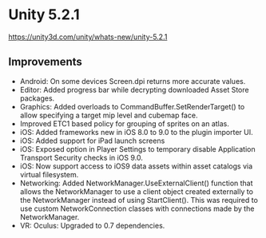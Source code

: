 # Unity 5.2.1
https://unity3d.com/unity/whats-new/unity-5.2.1

## Improvements

<ul>
<li>Android: On some devices Screen.dpi returns more accurate values.</li>
<li>Editor: Added progress bar while decrypting downloaded Asset Store packages.</li>
<li>Graphics: Added overloads to CommandBuffer.SetRenderTarget() to allow specifying a target mip level and cubemap face.</li>
<li>Improved ETC1 based policy for grouping of sprites on an atlas.</li>
<li>iOS: Added frameworks new in iOS 8.0 to 9.0 to the plugin importer UI.</li>
<li>iOS: Added support for iPad launch screens</li>
<li>iOS: Exposed option in Player Settings to temporary disable Application Transport Security checks in iOS 9.0.</li>
<li>iOS: Now support access to iOS9 data assets within asset catalogs via virtual filesystem.</li>
<li>Networking: Added NetworkManager.UseExternalClient() function that allows the NetworkManager to use a client object created externally to the NetworkManager instead of using StartClient(). This was required to use custom NetworkConnection classes with connections made by the NetworkManager.</li>
<li>VR: Oculus: Upgraded to 0.7 dependencies.</li>
</ul>
